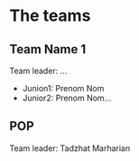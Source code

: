 # The teams 

## Team Name 1
Team leader: ...

* Junion1: Prenom Nom
* Junior2: Prenom Nom...

## POP
Team leader: Tadzhat Marharian